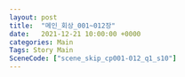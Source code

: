 ```yaml
---
layout: post
title:  "메인_회상_001~012장"
date:   2021-12-21 10:00:00 +0000
categories: Main
Tags: Story Main
SceneCode: ["scene_skip_cp001-012_q1_s10"]
---
```

